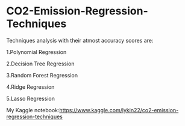 # CO2-Emission-Regression-Techniques

Techniques analysis with their atmost accuracy scores are:

1.Polynomial Regression

2.Decision Tree Regression

3.Random Forest Regression

4.Ridge Regression

5.Lasso Regression

My Kaggle notebook:https://www.kaggle.com/lykin22/co2-emission-regression-techniques
